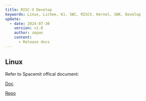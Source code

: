 ```yaml
---
title: RISC-V Develop
keywords: Linux, Lichee, K1, SBC, RISCV, Kernel, SDK, Develop
update:
  - date: 2024-07-30
    version: v1.0
    author: zepan
    content:
      - Release docs
---
```


## Linux
Refer to Spacemit offical document:

[Doc](https://bianbu-linux.spacemit.com/)

[Repo](https://gitee.com/bianbu-linux)

